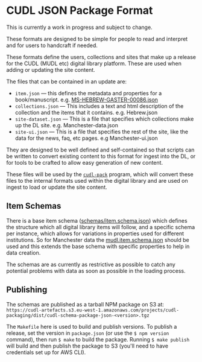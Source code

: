 # CUDL JSON Package Format

This is currently a work in progress and subject to change.

These formats are designed to be simple for people to read and interpret and for users to handcraft if needed.

These formats define the users, collections and sites that make up a release for the CUDL (MUDL etc) digital library platform. These are used when adding or updating the site content.

The files that can be contained in an update are:

- `item.json` — this defines the metadata and properties for a book/manuscript. e.g. [MS-HEBREW-GASTER-00086.json][gaster-example]
- `collections.json` — This includes a text and html description of the collection and the items that it contains. e.g. Hebrew.json
- `site-dataset.json` — This is a file that specifies which collections make up the DL site. e.g. Manchester-data.json
- `site-ui.json` — This is a file that specifies the rest of the site, like the data for the news, faq, etc pages. e.g Manchester-ui.json

[gaster-example]: examples/MUDL/MS-HEBREW-GASTER-00086/MS-HEBREW-GASTER-00086.json

They are designed to be well defined and self-contained so that scripts can be written to convert existing content to this format for ingest into the DL, or for tools to be crafted to allow easy generation of new content.

These files will be used by the [`cudl-pack`](https://bitbucket.org/CUDL/cudl-pack/) program, which will convert these files to the internal formats used within the digital library and are used on ingest to load or update the site content.

## Item Schemas

There is a base item schema ([schemas/item.schema.json](schemas/item.schema.json)) which defines the structure which all digital library items will follow, and a specific schema per instance, which allows for variations in properties used for different institutions. So for Manchester data the [mudl.item.schema.json](schemas/mudl.item.schema.json) should be used and this extends the base schema with specific properties to help in data creation.

The schemas are as currently as restrictive as possible to catch any potential problems with data as soon as possible in the loading process.

## Publishing

The schemas are published as a tarball NPM package on S3 at: `https://cudl-artefacts.s3.eu-west-1.amazonaws.com/projects/cudl-packaging/dist/cudl-schema-package-json-<version>.tgz`

The `Makefile` here is used to build and publish versions. To publish a release, set the version in `package.json` (or use the `$ npm version` command), then run `$ make` to build the package. Running `$ make publish` will build and then publish the package to S3 (you'll need to have credentials set up for AWS CLI).
